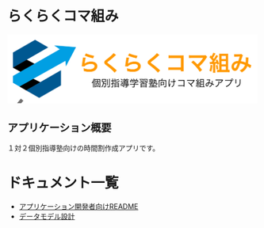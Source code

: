 # らくらくコマ組み

![ロゴ](./application/public/logo.png)

## アプリケーション概要

１対２個別指導塾向けの時間割作成アプリです。

# ドキュメント一覧
* [アプリケーション開発者向けREADME](./application/README.md)
* [データモデル設計](./application/doc/README.md)
